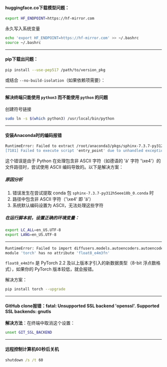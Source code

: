 #### huggingface.co下载模型问题：

```bash
export HF_ENDPOINT=https://hf-mirror.com
```

永久写入系统变量

```bash
echo 'export HF_ENDPOINT=https://hf-mirror.com' >> ~/.bashrc
source ~/.bashrc
```

------

#### pip下载出问题： 

```bash
pip install --use-pep517 /path/to/version_pkg
```

或结合 `--no-build-isolation`（如果依赖项需要）：

----------

#### 解决终端只能使用 `python3` 而不能使用 `python` 的问题

创建符号链接

```bash
sudo ln -s $(which python3) /usr/local/bin/python
```

---------

#### 安装Anaconda时的编码报错

```bash
RuntimeError: Failed to extract /root/anaconda3/pkgs/sphinx-7.3.7-py312h5eee18b_0.conda: 'ascii' codec can't encode character '\xe4' in position 90: ordinal not in range(128)
[7181] Failed to execute script 'entry_point' due to unhandled exception!
```

这个错误是由于 Python 在处理包含非 ASCII 字符（如德语的 'ä' 字符 '\xe4'）的文件路径时，尝试使用 ASCII 编码导致的。以下是解决方案：

##### 原因分析

1. 错误发生在尝试提取 conda 包 `sphinx-7.3.7-py312h5eee18b_0.conda` 时
2. 路径中包含非 ASCII 字符（'\xe4' 即 'ä'）
3. 系统默认编码设置为 ASCII，无法处理这些字符

##### 在运行脚本前，设置正确的环境变量：

```bash
export LC_ALL=en_US.UTF-8
export LANG=en_US.UTF-8
```

-----------

```bash
RuntimeError: Failed to import diffusers.models.autoencoders.autoencoder_kl because of the following error (look up to see its traceback):
module 'torch' has no attribute 'float8_e4m3fn'
```

`float8_e4m3fn` 是 PyTorch 2.2 及以上版本才引入的新数据类型（8-bit 浮点数格式），如果你的 PyTorch 版本较低，就会报错。

解决方案：

```bash
pip install torch --upgrade
```

--------

#### GitHub clone报错：fatal: Unsupported SSL backend 'openssl'. Supported SSL backends: gnutls

**解决方法**：在终端中取消这个设置：

```bash
unset GIT_SSL_BACKEND
```

----------

#### 远程控制计算机60秒后关机

```cmd
shutdown /s /t 60
```

